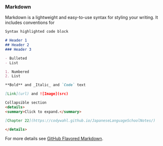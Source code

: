 ### Markdown

Markdown is a lightweight and easy-to-use syntax for styling your writing. It includes conventions for

```markdown
Syntax highlighted code block

# Header 1
## Header 2
### Header 3

- Bulleted
- List

1. Numbered
2. List

**Bold** and _Italic_ and `Code` text

[Link](url) and ![Image](src)

Collapsible section
<details>
<summary>Click to expand.</summary>

[Chapter 22](https://codywahl.github.io/JapaneseLanguageSchoolNotes/)

</details>
```

For more details see [GitHub Flavored Markdown](https://guides.github.com/features/mastering-markdown/).